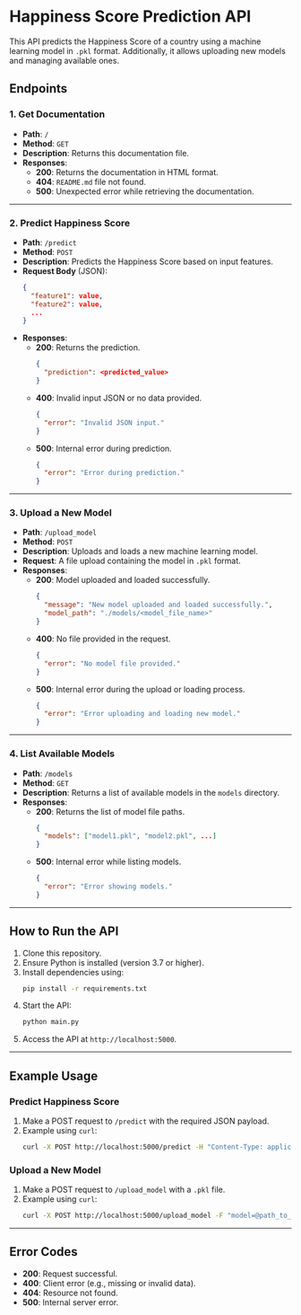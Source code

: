 # Happiness Score Prediction API

This API predicts the Happiness Score of a country using a machine learning model in `.pkl` format. Additionally, it allows uploading new models and managing available ones.

## Endpoints

### 1. **Get Documentation**
- **Path**: `/`
- **Method**: `GET`
- **Description**: Returns this documentation file.
- **Responses**:
  - **200**: Returns the documentation in HTML format.
  - **404**: `README.md` file not found.
  - **500**: Unexpected error while retrieving the documentation.

---

### 2. **Predict Happiness Score**
- **Path**: `/predict`
- **Method**: `POST`
- **Description**: Predicts the Happiness Score based on input features.
- **Request Body** (JSON):
  ```json
  {
    "feature1": value,
    "feature2": value,
    ...
  }
  ```
- **Responses**:
  - **200**: Returns the prediction.
    ```json
    {
      "prediction": <predicted_value>
    }
    ```
  - **400**: Invalid input JSON or no data provided.
    ```json
    {
      "error": "Invalid JSON input."
    }
    ```
  - **500**: Internal error during prediction.
    ```json
    {
      "error": "Error during prediction."
    }
    ```

---

### 3. **Upload a New Model**
- **Path**: `/upload_model`
- **Method**: `POST`
- **Description**: Uploads and loads a new machine learning model.
- **Request**: A file upload containing the model in `.pkl` format.
- **Responses**:
  - **200**: Model uploaded and loaded successfully.
    ```json
    {
      "message": "New model uploaded and loaded successfully.",
      "model_path": "./models/<model_file_name>"
    }
    ```
  - **400**: No file provided in the request.
    ```json
    {
      "error": "No model file provided."
    }
    ```
  - **500**: Internal error during the upload or loading process.
    ```json
    {
      "error": "Error uploading and loading new model."
    }
    ```

---

### 4. **List Available Models**
- **Path**: `/models`
- **Method**: `GET`
- **Description**: Returns a list of available models in the `models` directory.
- **Responses**:
  - **200**: Returns the list of model file paths.
    ```json
    {
      "models": ["model1.pkl", "model2.pkl", ...]
    }
    ```
  - **500**: Internal error while listing models.
    ```json
    {
      "error": "Error showing models."
    }
    ```

---

## How to Run the API

1. Clone this repository.
2. Ensure Python is installed (version 3.7 or higher).
3. Install dependencies using:
   ```bash
   pip install -r requirements.txt
   ```
4. Start the API:
   ```bash
   python main.py
   ```
5. Access the API at `http://localhost:5000`.

---

## Example Usage

### Predict Happiness Score
1. Make a POST request to `/predict` with the required JSON payload.
2. Example using `curl`:
   ```bash
   curl -X POST http://localhost:5000/predict -H "Content-Type: application/json" -d '{"feature1": 1.0, "feature2": 2.0}'
   ```

### Upload a New Model
1. Make a POST request to `/upload_model` with a `.pkl` file.
2. Example using `curl`:
   ```bash
   curl -X POST http://localhost:5000/upload_model -F "model=@path_to_model.pkl"
   ```

---

## Error Codes
- **200**: Request successful.
- **400**: Client error (e.g., missing or invalid data).
- **404**: Resource not found.
- **500**: Internal server error.